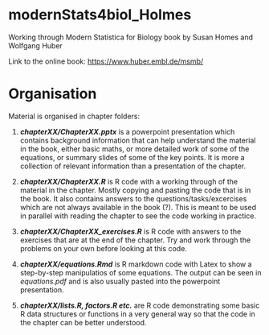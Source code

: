 # modernStats4biol_Holmes
Working through Modern Statistica for Biology book by Susan Homes and Wolfgang Huber

Link to the online book:
https://www.huber.embl.de/msmb/

# Organisation
Material is organised in chapter folders:

1) _**chapterXX/ChapterXX.pptx**_ is a powerpoint presentation which contains background information that can help understand the material in the book, either basic maths, or more detailed work of some of the equations, or summary slides of some of the key points. It is more a collection of relevant information than a presentation of the chapter.

2) _**chapterXX/ChapterXX.R**_ is R code with a working through of the material in the chapter. Mostly copying and pasting the code that is in the book. It also contains answers to the questions/tasks/excercises which are not always available in the book (?). This is meant to be used in parallel with reading the chapter to see the code working in practice.

3) _**chapterXX/ChapterXX_exercises.R**_ is R code with answers to the exercises that are at the end of the chapter. Try and work through the problems on your own before looking at this code.

4) _**chapterXX/equations.Rmd**_ is R markdown code with Latex to show a step-by-step manipulatios of some equations. The output can be seen in _equations.pdf_ and is also usually pasted into the powerpoint presentation.

5) _**chapterXX/lists.R, factors.R etc.**_ are R code demonstrating some basic R data structures or functions in a very general way so that the code in the chapter can be better understood.
